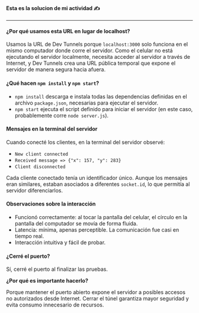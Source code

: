 
#### Esta es la solucion de mi actividad ✍️
---

#### **¿Por qué usamos esta URL en lugar de localhost?**
Usamos la URL de Dev Tunnels porque `localhost:3000` solo funciona en el mismo computador donde corre el servidor. Como el celular no está ejecutando el servidor localmente, necesita acceder al servidor a través de Internet, y Dev Tunnels crea una URL pública temporal que expone el servidor de manera segura hacia afuera.

#### **¿Qué hacen `npm install` y `npm start`?**
- `npm install` descarga e instala todas las dependencias definidas en el archivo `package.json`, necesarias para ejecutar el servidor.
- `npm start` ejecuta el script definido para iniciar el servidor (en este caso, probablemente corre `node server.js`).

#### **Mensajes en la terminal del servidor**
Cuando conecté los clientes, en la terminal del servidor observé:
- `New client connected`
- `Received message => {"x": 157, "y": 283}`
- `Client disconnected`

Cada cliente conectado tenía un identificador único. Aunque los mensajes eran similares, estaban asociados a diferentes `socket.id`, lo que permitía al servidor diferenciarlos.

#### **Observaciones sobre la interacción**
- Funcionó correctamente: al tocar la pantalla del celular, el círculo en la pantalla del computador se movía de forma fluida.
- Latencia: mínima, apenas perceptible. La comunicación fue casi en tiempo real.
- Interacción intuitiva y fácil de probar.

#### **¿Cerré el puerto?**
Sí, cerré el puerto al finalizar las pruebas.

**¿Por qué es importante hacerlo?**

Porque mantener el puerto abierto expone el servidor a posibles accesos no autorizados desde Internet. Cerrar el túnel garantiza mayor seguridad y evita consumo innecesario de recursos.